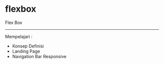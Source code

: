 # flexbox
Flex Box


---

Mempelajari :

- Konsep Definisi
- Landing Page
- Navigation Bar Responsive